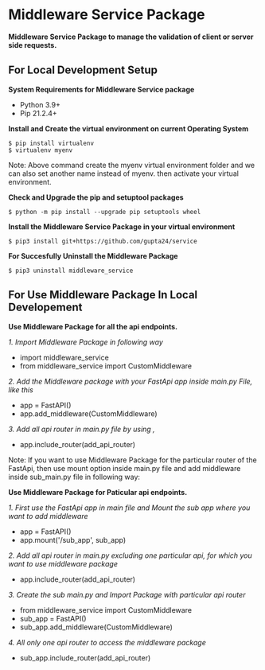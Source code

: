 # Middleware Service Package

**Middleware Service Package to manage the validation of client or server side requests.**


## For Local Development Setup

**System Requirements for Middleware Service package**
- Python 3.9+
- Pip 21.2.4+

**Install and Create the virtual environment on current Operating System**
```
$ pip install virtualenv
$ virtualenv myenv
```
Note: Above command create the myenv virtual environment folder and we can also set another name instead of   myenv. then activate your virtual environment.


**Check and Upgrade the pip and setuptool packages**
```
$ python -m pip install --upgrade pip setuptools wheel
```

**Install the Middleware Service Package in your virtual environment**
```
$ pip3 install git+https://github.com/gupta24/service
```

**For Succesfully Uninstall the Middleware Package**
```
$ pip3 uninstall middleware_service
``` 


## For Use Middleware Package In Local Developement  

**Use Middleware Package for all the api endpoints.**

*1. Import Middleware Package in following way*
- import middleware_service
- from middleware_service import CustomMiddleware

*2. Add the Middleware package with your FastApi app inside main.py File, like this*
- app = FastAPI()
- app.add_middleware(CustomMiddleware)

*3. Add all api router in main.py file by using ,*
- app.include_router(add_api_router)


Note: If you want to use Middleware Package for the particular router of the FastApi, then use mount option inside main.py file and add middleware inside sub_main.py file in following way:

**Use Middleware Package for Paticular api endpoints.**

*1. First use the FastApi app in main file and Mount the sub app where you want to add middleware*
- app = FastAPI()
- app.mount('/sub_app', sub_app)

*2. Add all api router in main.py excluding one particular api, for which you want to use middleware package*
- app.include_router(add_api_router)

*3. Create the sub main.py and Import Package with particular api router*
- from middleware_service import CustomMiddleware
- sub_app = FastAPI()
- sub_app.add_middleware(CustomMiddleware)

*4. All only one api router to access the middleware package*
- sub_app.include_router(add_api_router)





 

